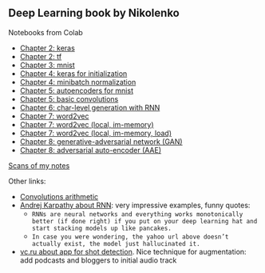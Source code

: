 ## Deep Learning book by Nikolenko

Notebooks from Colab
* [Chapter 2: keras](DL_chapter_2_keras.ipynb)
* [Chapter 2: tf](DL_chapter_2_tf.ipynb)
* [Chapter 3: mnist](DL_chapter_3_mnist.ipynb)
* [Chapter 4: keras for initialization](DL_chapter_4_keras_for_initialization.ipynb)
* [Chapter 4: minibatch normalization](DL_chapter_4_minibatch_normalization.ipynb)
* [Chapter 5: autoencoders for mnist](DL_chapter_5_autoencoders_for_mnist.ipynb)
* [Chapter 5: basic convolutions](DL_chapter_5_basic_convolutions.ipynb)
* [Chapter 6: char-level generation with RNN](DL_chapter_6_char_lever_generation_with_RNN.ipynb)
* [Chapter 7: word2vec](DL_chapter_7_word2vec.ipynb)
* [Chapter 7: word2vec (local, im-memory)](DL_chapter_7_word2vec_local_in_memory.ipynb)
* [Chapter 7: word2vec (local, im-memory, load)](DL_chapter_7_word2vec_local_in_memory_load.ipynb)
* [Chapter 8: generative-adversarial network (GAN)](DL_chapter_8_GAN.ipynb)
* [Chapter 8: adversarial auto-encoder (AAE)](DL_chapter_8_AAE.ipynb)


[Scans of my notes](notes)

Other links:
* [Convolutions arithmetic](https://github.com/vdumoulin/conv_arithmetic)
* [Andrej Karpathy about RNN](http://karpathy.github.io/2015/05/21/rnn-effectiveness/): very impressive examples, funny quotes:
  * `RNNs are neural networks and everything works monotonically better (if done right) if you put on your deep learning hat and start stacking models up like pancakes.`
  * `In case you were wondering, the yahoo url above doesn’t actually exist, the model just hallucinated it.`
* [vc.ru about app for shot detection](https://vc.ru/tribuna/92856-kak-neyroseti-pomogayut-razvivat-navyki-po-strelbe-istoriya-ot-chempionov-mira). Nice technique for augmentation: add podcasts and bloggers to initial audio track
